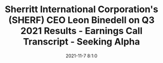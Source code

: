 ---
"title": "Sherritt International Corporation's (SHERF) CEO Leon Binedell on Q3 2021 Results - Earnings Call Transcript - Seeking Alpha"
"date": "2021-11-7 8:1:0"
"feed_name": "GOOGLENEWSMINING"
"feed_website": "https://news.google.com/search?q=mining%2Bincident&hl=en-US&gl=US&ceid=US:en"
"feed_rss": "https://news.google.com/rss/search?q=mining%2Bincident&hl=en-US&gl=US&ceid=US:en"
"link": "https://seekingalpha.com/article/4466611-sherritt-international-corporations-sherf-ceo-leon-binedell-on-q3-2021-results-earnings-call"
"source": "{'href': 'https://seekingalpha.com', 'title': 'Seeking Alpha'}"
"file": "_posts/2021-1-1-6583bffdb699e1588f749c830c1c2665e982f485.md"
"accident": "0"
"drilling": "0"
"dead": "0"
"injured": "0"
"arrested": "0"
"place": "unknown place"
"where": "unknown site"
"causes": "unknown"
"place_uri": "unknown place"
---